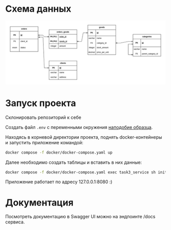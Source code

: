 # Схема данных

![](/data_scheme.jpg)

# Запуск проекта

Склонировать репозиторий к себе

Создать файл `.env` с переменными окружения [наподобие образца](https://github.com/Gevorji/aitiguru-trial-task/blob/8ac0a823fc740508e79190571c385423355bc48e/.env.example).

Находясь в корневой директории проекта, поднять docker-контейнеры и запустить приложение командой:

```bash
docker compose -f docker/docker-compose.yaml up
```

Далее необходимо создать таблицы и вставить в них данные:

```bash
docker compose -f docker/docker-compose.yaml exec task3_service sh init_db.sh 
```

Приложение работает по адресу 127.0.0.1:8080 :)

# Документация

Посмотреть документацию в Swagger UI можно на эндпоинте /docs сервиса.